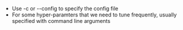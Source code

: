 * Use -c or --config to specify the config file
* For some hyper-paramters that we need to tune frequently, usually specified with command line arguments